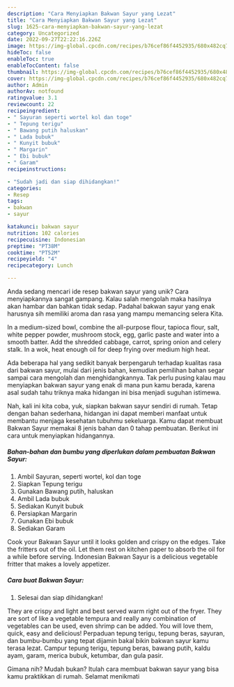 ```yaml
---
description: "Cara Menyiapkan Bakwan Sayur yang Lezat"
title: "Cara Menyiapkan Bakwan Sayur yang Lezat"
slug: 1625-cara-menyiapkan-bakwan-sayur-yang-lezat
category: Uncategorized
date: 2022-09-27T22:22:16.226Z
image: https://img-global.cpcdn.com/recipes/b76cef86f4452935/680x482cq70/bakwan-sayur-foto-resep-utama.jpg
hideToc: false
enableToc: true
enableTocContent: false
thumbnail: https://img-global.cpcdn.com/recipes/b76cef86f4452935/680x482cq70/bakwan-sayur-foto-resep-utama.jpg
cover: https://img-global.cpcdn.com/recipes/b76cef86f4452935/680x482cq70/bakwan-sayur-foto-resep-utama.jpg
author: Admin
authorAv: notfound
ratingvalue: 3.1
reviewcount: 22
recipeingredient:
- " Sayuran seperti wortel kol dan toge"
- " Tepung terigu"
- " Bawang putih haluskan"
- " Lada bubuk"
- " Kunyit bubuk"
- " Margarin"
- " Ebi bubuk"
- " Garam"
recipeinstructions:

- "Sudah jadi dan siap dihidangkan!"
categories:
- Resep
tags:
- bakwan
- sayur

katakunci: bakwan sayur 
nutrition: 102 calories
recipecuisine: Indonesian
preptime: "PT38M"
cooktime: "PT52M"
recipeyield: "4"
recipecategory: Lunch

---
```





Anda sedang mencari ide resep bakwan sayur yang unik? Cara menyiapkannya sangat gampang. Kalau salah mengolah maka hasilnya akan hambar dan bahkan tidak sedap. Padahal bakwan sayur yang enak harusnya sih memiliki aroma dan rasa yang mampu memancing selera Kita.





In a medium-sized bowl, combine the all-purpose flour, tapioca flour, salt, white pepper powder, mushroom stock, egg, garlic paste and water into a smooth batter. Add the shredded cabbage, carrot, spring onion and celery stalk. In a wok, heat enough oil for deep frying over medium high heat.

Ada beberapa hal yang sedikit banyak berpengaruh terhadap kualitas rasa dari bakwan sayur, mulai dari jenis bahan, kemudian pemilihan bahan segar sampai cara mengolah dan menghidangkannya. Tak perlu pusing kalau mau menyiapkan bakwan sayur yang enak di mana pun kamu berada, karena asal sudah tahu triknya maka hidangan ini bisa menjadi suguhan istimewa.






Nah, kali ini kita coba, yuk, siapkan bakwan sayur sendiri di rumah. Tetap dengan bahan sederhana, hidangan ini dapat memberi manfaat untuk membantu menjaga kesehatan tubuhmu sekeluarga. Kamu dapat membuat Bakwan Sayur memakai 8 jenis bahan dan 0 tahap pembuatan. Berikut ini cara untuk menyiapkan hidangannya.

<!--inarticleads1-->

##### Bahan-bahan dan bumbu yang diperlukan dalam pembuatan Bakwan Sayur:

1. Ambil  Sayuran, seperti wortel, kol dan toge
1. Siapkan  Tepung terigu
1. Gunakan  Bawang putih, haluskan
1. Ambil  Lada bubuk
1. Sediakan  Kunyit bubuk
1. Persiapkan  Margarin
1. Gunakan  Ebi bubuk
1. Sediakan  Garam


Cook your Bakwan Sayur until it looks golden and crispy on the edges. Take the fritters out of the oil. Let them rest on kitchen paper to absorb the oil for a while before serving. Indonesian Bakwan Sayur is a delicious vegetable fritter that makes a lovely appetizer. 

<!--inarticleads2-->

##### Cara buat Bakwan Sayur:


1. Selesai dan siap dihidangkan!

They are crispy and light and best served warm right out of the fryer. They are sort of like a vegetable tempura and really any combination of vegetables can be used, even shrimp can be added. You will love them, quick, easy and delicious! Perpaduan tepung terigu, tepung beras, sayuran, dan bumbu-bumbu yang tepat dijamin bakal bikin bakwan sayur kamu terasa lezat. Campur tepung terigu, tepung beras, bawang putih, kaldu ayam, garam, merica bubuk, ketumbar, dan gula pasir. 

Gimana nih? Mudah bukan? Itulah cara membuat bakwan sayur yang bisa kamu praktikkan di rumah. Selamat menikmati
